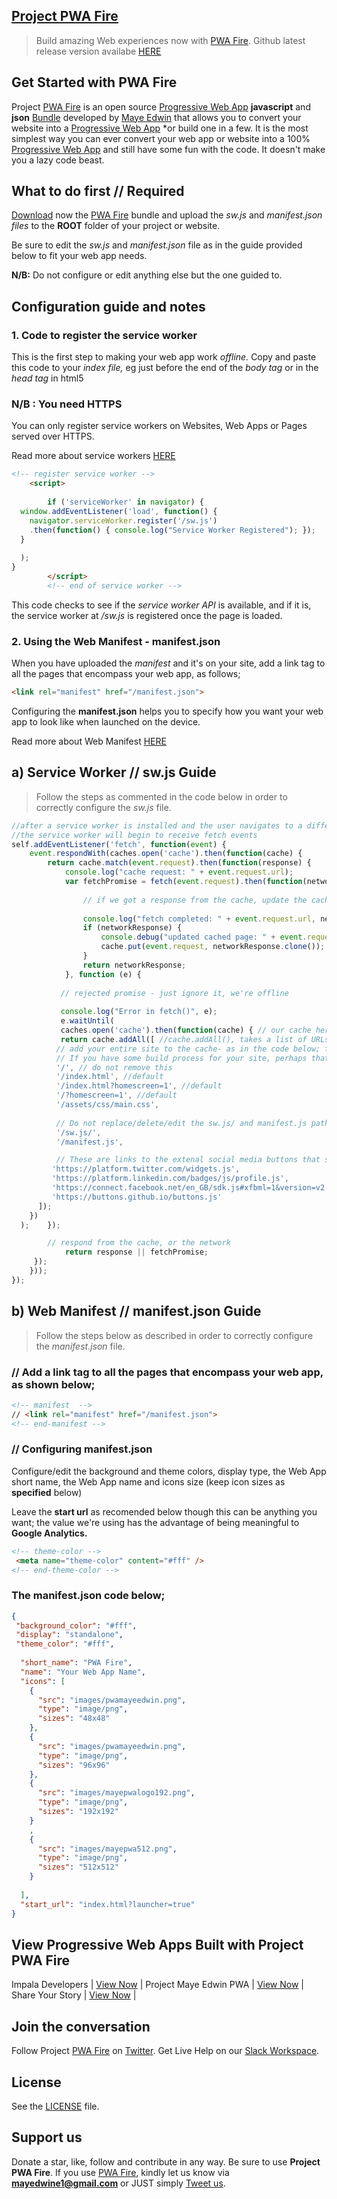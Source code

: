 ## [Project PWA Fire](https://mayeedwin.github.io/pwafire/)
>Build amazing Web experiences now with [PWA Fire](https://github.com/mayeedwin/pwafire). Github latest release version availabe [HERE](https://github.com/mayeedwin/pwafire/releases)

## Get Started with PWA Fire
Project [PWA Fire](https://twitter.com/pwafire) is an open source [Progressive Web App](https://www.linkedin.com/pulse/what-progressive-web-app-get-started-now-canaan-maye-edwin/) **javascript** and **json** [Bundle](https://github.com/mayeedwin/pwafire) developed by [Maye Edwin](https://maye.gdgmoi.com) that allows you to convert your website into a [Progressive Web App](https://www.linkedin.com/pulse/what-progressive-web-app-get-started-now-canaan-maye-edwin/) *or build one in a few. It is the most simplest way you can ever convert your web app or website into a 100% [Progressive Web App](https://www.linkedin.com/pulse/what-progressive-web-app-get-started-now-canaan-maye-edwin/) and still have some fun with the code. It doesn't make you a lazy code beast.

## What to do first // Required
[Download](https://github.com/mayeedwin/pwafire/releases) now the [PWA Fire](https://twitter.com/pwafire) bundle and upload the *sw.js* and *manifest.json files* to the **ROOT** folder of your project or website.

Be sure to edit the *sw.js* and *manifest.json* file as in the guide provided below to fit your web app needs.

**N/B:** Do not configure or edit anything else but the one guided to.

## Configuration guide and notes
### 1. Code to register the service worker
This is the first step to making your web app work *offline.* Copy and paste this code to your *index file,* eg just before the end of the *body tag* or in the *head tag* in html5
### N/B : You need HTTPS
You can only register service workers on Websites, Web Apps or Pages served over HTTPS.

Read more about service workers [HERE](https://developers.google.com/web/fundamentals/primers/service-workers/)

```html
<!-- register service worker -->
	<script>
	
	    if ('serviceWorker' in navigator) {
  window.addEventListener('load', function() {
    navigator.serviceWorker.register('/sw.js')
    .then(function() { console.log("Service Worker Registered"); });
  }
  
  );
}
        </script>
		<!-- end of service worker -->
```
This code checks to see if the *service worker API* is available, and if it is, the service worker at */sw.js* is registered once the page is loaded.
### 2. Using the Web Manifest - manifest.json
When you have uploaded the *manifest* and it's on your site, add a link tag to all the pages that encompass your web app, as follows;
```html
<link rel="manifest" href="/manifest.json">
```
Configuring the **manifest.json** helps you to specify how you want your web app to look like when launched on the device.

Read more about Web Manifest [HERE](https://developers.google.com/web/fundamentals/web-app-manifest/)

## a) Service Worker // sw.js Guide
>Follow the steps as commented in the code below in order to correctly configure the *sw.js* file.

```javascript
//after a service worker is installed and the user navigates to a different page or refreshes, 
//the service worker will begin to receive fetch events
self.addEventListener('fetch', function(event) {
    event.respondWith(caches.open('cache').then(function(cache) {
        return cache.match(event.request).then(function(response) {
            console.log("cache request: " + event.request.url);
            var fetchPromise = fetch(event.request).then(function(networkResponse) {
                
                // if we got a response from the cache, update the cache
                
                console.log("fetch completed: " + event.request.url, networkResponse);
                if (networkResponse) {
                    console.debug("updated cached page: " + event.request.url, networkResponse);
                    cache.put(event.request, networkResponse.clone());
                }
                return networkResponse;
            }, function (e) {
                
           // rejected promise - just ignore it, we're offline
                
           console.log("Error in fetch()", e);
           e.waitUntil(
           caches.open('cache').then(function(cache) { // our cache here is named *cache* in the caches.open()
           return cache.addAll([ //cache.addAll(), takes a list of URLs, then fetches them from the server and adds the response to the cache.
          // add your entire site to the cache- as in the code below; for offline access
          // If you have some build process for your site, perhaps that could generate the list of possible URLs that a user might load.
          '/', // do not remove this
          '/index.html', //default
          '/index.html?homescreen=1', //default
          '/?homescreen=1', //default
          '/assets/css/main.css',
               
          // Do not replace/delete/edit the sw.js/ and manifest.js paths below
          '/sw.js/',
          '/manifest.js',

          // These are links to the extenal social media buttons that should be cached if any exists.
         'https://platform.twitter.com/widgets.js',
         'https://platform.linkedin.com/badges/js/profile.js',
         'https://connect.facebook.net/en_GB/sdk.js#xfbml=1&version=v2.11&appId=128193484441134',
         'https://buttons.github.io/buttons.js'
      ]);
    })
  );    });

        // respond from the cache, or the network
            return response || fetchPromise;
     });
    }));
});
```
## b) Web Manifest // manifest.json Guide
>Follow the steps below as described in order to correctly configure the *manifest.json* file.

### // Add a link tag to all the pages that encompass your web app, as shown below;
```html
<!-- manifest  -->
// <link rel="manifest" href="/manifest.json">
<!-- end-manifest -->
```
### // Configuring manifest.json
Configure/edit the background and theme colors, display type, the Web App short name, the Web App name and icons size (keep icon sizes as **specified** below)

Leave the **start url** as recomended below though this can be anything you want; the value we're using has the advantage of being meaningful to **Google Analytics.**

```html
<!-- theme-color -->
 <meta name="theme-color" content="#fff" />
<!-- end-theme-color -->
```
### The manifest.json code below;
```json
{
 "background_color": "#fff", 
 "display": "standalone",
 "theme_color": "#fff", 
    
  "short_name": "PWA Fire", 
  "name": "Your Web App Name",
  "icons": [
    {
      "src": "images/pwamayeedwin.png",
      "type": "image/png",
      "sizes": "48x48"
    },
    {
      "src": "images/pwamayeedwin.png", 
      "type": "image/png",
      "sizes": "96x96" 
    },
    {
      "src": "images/mayepwalogo192.png", 
      "type": "image/png",
      "sizes": "192x192" 
    }
    ,
    {
      "src": "images/mayepwa512.png",
      "type": "image/png",
      "sizes": "512x512"
    }
    
  ],
  "start_url": "index.html?launcher=true"
}
```
## View Progressive Web Apps Built with Project PWA Fire

Impala Developers | [View Now](https://impaladevelopers.com) |
Project Maye Edwin PWA | [View Now](https://maye.gdgmoi.com) |
Share Your Story | [View Now](https://share.gdgmoi.com) |

## Join the conversation 
Follow Project [PWA Fire](https://twitter.com/pwafire) on [Twitter](https://twitter.com/pwafire). Get Live Help on our [Slack Workspace](https://join.slack.com/t/pwafire/shared_invite/enQtMjk1MjUzNDY5NDkyLWQzYTFhOTNjMTU2NzBjMTBhMjZkNDJkOTY0YzgxYWViNTI4YzgyZDUxNGIyYzlkM2RiZjc2NTAwMzRhMmZkZmI). 
## License
See the [LICENSE](https://github.com/mayeedwin/pwafire/blob/master/LICENSE) file.
## Support us 
Donate a star, like, follow and contribute in any way. Be sure to use **Project PWA Fire**. If you use [PWA Fire](https://mayeedwin.github.io/pwafire/), kindly let us know via **mayedwine1@gmail.com** or JUST simply [Tweet us](https://twitter.com/pwafire).
